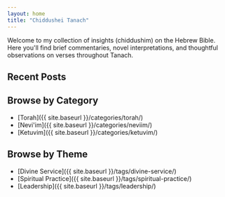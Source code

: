 ```yaml
---
layout: home
title: "Chiddushei Tanach"
---
```


Welcome to my collection of insights (chiddushim) on the Hebrew Bible. Here you'll find brief commentaries, novel interpretations, and thoughtful observations on verses throughout Tanach.

## Recent Posts
<!-- Jekyll will automatically list your recent posts here -->

## Browse by Category
- [Torah]({{ site.baseurl }}/categories/torah/)
- [Nevi'im]({{ site.baseurl }}/categories/neviim/)
- [Ketuvim]({{ site.baseurl }}/categories/ketuvim/)

## Browse by Theme
- [Divine Service]({{ site.baseurl }}/tags/divine-service/)
- [Spiritual Practice]({{ site.baseurl }}/tags/spiritual-practice/)
- [Leadership]({{ site.baseurl }}/tags/leadership/)
